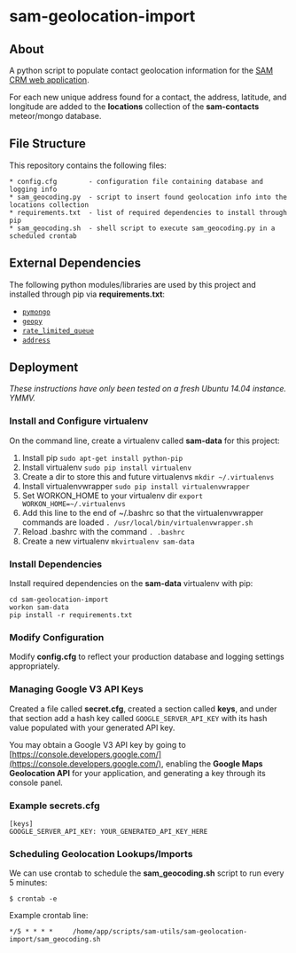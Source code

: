 # sam-geolocation-import

## About

A python script to populate contact geolocation information for the [SAM CRM web application](https://github.com/LongBeachInnovationTeam/sam-contacts).

For each new unique address found for a contact, the address, latitude, and longitude are added to the **locations** collection of the **sam-contacts** meteor/mongo database.

## File Structure

This repository contains the following files:

	* config.cfg 		- configuration file containing database and logging info
    * sam_geocoding.py	- script to insert found geolocation info into the locations collection
    * requirements.txt	- list of required dependencies to install through pip
    * sam_geocoding.sh 	- shell script to execute sam_geocoding.py in a scheduled crontab

## External Dependencies

The following python modules/libraries are used by this project and installed through pip via **requirements.txt**:

- [`pymongo`](https://pypi.python.org/pypi/pymongo)
- [`geopy`](https://pypi.python.org/pypi/geopy)
- [`rate_limited_queue`](https://pypi.python.org/pypi/rate_limited_queue/)
- [`address`](https://pypi.python.org/pypi/address)
    
## Deployment

*These instructions have only been tested on a fresh Ubuntu 14.04 instance. YMMV.*

### Install and Configure virtualenv

On the command line, create a virtualenv called **sam-data** for this project:

1. Install pip `sudo apt-get install python-pip`
2. Install virtualenv `sudo pip install virtualenv`
3. Create a dir to store this and future virtualenvs `mkdir ~/.virtualenvs`
4. Install virtualenvwrapper `sudo pip install virtualenvwrapper`
5. Set WORKON_HOME to your virtualenv dir `export WORKON_HOME=~/.virtualenvs`
6. Add this line to the end of ~/.bashrc so that the virtualenvwrapper commands are loaded `. /usr/local/bin/virtualenvwrapper.sh` 
7. Reload .bashrc with the command `. .bashrc`
8. Create a new virtualenv `mkvirtualenv sam-data`

### Install Dependencies

Install required dependencies on the **sam-data** virtualenv with pip:

	cd sam-geolocation-import
	workon sam-data
	pip install -r requirements.txt

### Modify Configuration

Modify **config.cfg** to reflect your production database and logging settings appropriately.

### Managing Google V3 API Keys

Created a file called **secret.cfg**, created a section called **keys**, and under that section add a hash key called `GOOGLE_SERVER_API_KEY` with its hash value populated with your generated API key.

You may obtain a Google V3 API key by going to [https://console.developers.google.com/](https://console.developers.google.com/), enabling the **Google Maps Geolocation API** for your application, and generating a key through its console panel.

### Example secrets.cfg

    [keys]
    GOOGLE_SERVER_API_KEY: YOUR_GENERATED_API_KEY_HERE

### Scheduling Geolocation Lookups/Imports

We can use crontab to schedule the **sam_geocoding.sh** script to run every 5 minutes:

	$ crontab -e

Example crontab line:

	*/5 * * * *     /home/app/scripts/sam-utils/sam-geolocation-import/sam_geocoding.sh

